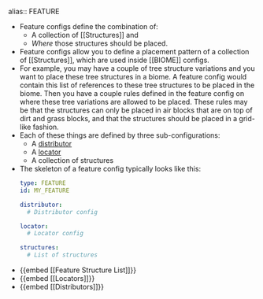 alias:: FEATURE

- Feature configs define the combination of:
	- A collection of [[Structures]] and
	- *Where* those structures should be placed.
- Feature configs allow you to define a placement pattern of a collection of [[Structures]], which are used inside [[BIOME]] configs.
- For example, you may have a couple of tree structure variations and you want to place these tree structures in a biome. A feature config would contain this list of references to these tree structures to be placed in the biome. Then you have a couple rules defined in the feature config on where these tree variations are allowed to be placed. These rules may be that the structures can only be placed in air blocks that are on top of dirt and grass blocks, and that the structures should be placed in a grid-like fashion.
- Each of these things are defined by three sub-configurations:
	- A [distributor](Distributors)
	- A [locator](Locators)
	- A collection of structures
- The skeleton of a feature config typically looks like this:
  ```yaml
  type: FEATURE
  id: MY_FEATURE
  
  distributor:
    # Distributor config
  
  locator:
    # Locator config
  
  structures:
    # List of structures
  ```
- {{embed [[Feature Structure List]]}}
- {{embed [[Locators]]}}
- {{embed [[Distributors]]}}